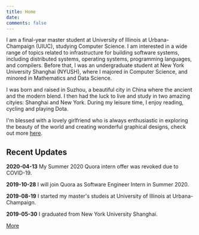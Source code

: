 ```yaml
---
title: Home
date:
comments: false
---
```


I am a final-year master student at University of Illinois at Urbana-Champaign (UIUC), studying Computer Science. I am interested in a wide range of topics related to infrastructure for building software systems, including distributed systems, operating systems, programming languages, and compilers. Before that, I was an undergraduate student at New York University Shanghai (NYUSH), where I majored in Computer Science, and minored in Mathematics and Data Science.

I was born and raised in Suzhou, a beautiful city in China where the ancient and the modern blend. I then had the luck to live and study in two amazing cityies: Shanghai and New York. During my leisure time, I enjoy reading, cycling and playing Dota.

I'm blessed with a lovely girlfriend who is always enthusiastic in exploring the beauty of the world and creating wonderful graphical designs, check out more [here](https://susanxx.com/).

## Recent Updates

**2020-04-13**
My Summer 2020 Quora intern offer was revoked due to COVID-19.

**2019-10-28**
I will join Quora as Software Engineer Intern in Summer 2020.

**2019-08-19**
I started my master's studeis at University of Illinois at Urbana-Champaign.

**2019-05-30**
I graduated from New York University Shanghai.

[More](/updates.html)
